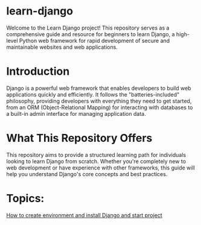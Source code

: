 # learn-django

Welcome to the Learn Django project! This repository serves as a comprehensive guide and resource for beginners to learn Django, a high-level Python web framework for rapid development of secure and maintainable websites and web applications.

# Introduction
Django is a powerful web framework that enables developers to build web applications quickly and efficiently. It follows the "batteries-included" philosophy, providing developers with everything they need to get started, from an ORM (Object-Relational Mapping) for interacting with databases to a built-in admin interface for managing application data.

# What This Repository Offers
This repository aims to provide a structured learning path for individuals looking to learn Django from scratch. Whether you're completely new to web development or have experience with other frameworks, this guide will help you understand Django's core concepts and best practices.

# Topics:

[How to create environment and install Django and start project](https://github.com/motaz-ahmed-rawi/learn-django/wiki/How-to-create-envirment-and-install-django-and-start-project)
